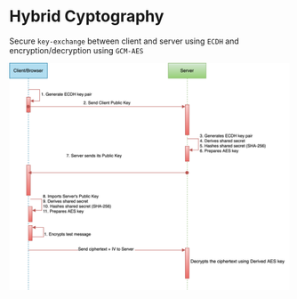 # Hybrid Cyptography

Secure `key-exchange` between client and server using `ECDH` and encryption/decryption using `GCM-AES`

![ECDH-GCM](ecdh-gcm.svg)